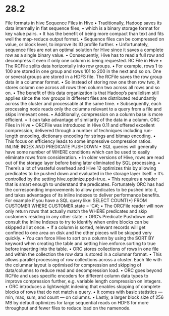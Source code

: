# 28.2
File formats in hive
Sequence Files in Hive
• Traditionally, Hadoop saves its data internally in flat sequence files,
• which is a binary storage format for key value pairs.
• It has the benefit of being more compact than text and fits well the map-reduce output format.
• Sequence files can be compressed on value, or block level, to improve its IO profile further.
• Unfortunately, sequence files are not an optimal solution for Hive since it saves a complete row as a single binary value.
• Consequently, Hive has to read a full row and decompress it even if only one column is being requested.
RC File in Hive
• The RCFile splits data horizontally into row groups.
• For example, rows 1 to 100 are stored in one group and rows 101 to 200 in the next and so on. One or several groups are stored in a HDFS file. The RCFile saves the row group data in a columnar format.
• So instead of storing row one then row two, it stores column one across all rows then column two across all rows and so on.
• The benefit of this data organization is that Hadoop’s parallelism still applies since the row groups in different files are distributed redundantly across the cluster and processable at the same time.
• Subsequently, each processing node reads only the columns relevant to a query from a file and skips irrelevant ones.
• Additionally, compression on a column base is more efficient.
• It can take advantage of similarity of the data in a column.
ORC Files in Hive
• ORCFile was introduced in Hive 0.11 and offered excellent compression, delivered through a number of techniques including run-length encoding, dictionary encoding for strings and bitmap encoding.
• This focus on efficiency leads to some impressive compression ratios.
INLINE INDEX AND PREDICATE PUSHDOWN
• SQL queries will generally have some number of WHERE conditions which can be used to easily eliminate rows from consideration.
• In older versions of Hive, rows are read out of the storage layer before being later eliminated by SQL processing.
• There’s a lot of wasteful overhead and Hive 12 optimizes this by allowing predicates to be pushed down and evaluated in the storage layer itself.
• It’s controlled by the setting hive.optimize.ppd=true.
• This requires a reader that is smart enough to understand the predicates. Fortunately ORC has had the corresponding improvements to allow predicates to be pushed into it, and takes advantages of its inline indexes to deliver performance benefits.
For example if you have a SQL query like:
SELECT COUNT(*) FROM CUSTOMER WHERE CUSTOMER.state = ‘CA’;
• The ORCFile reader will now only return rows that actually match the WHERE predicates and skip customers residing in any other state.
• ORC’s Predicate Pushdown will consult the Inline Indexes to try to identify when entire blocks can be skipped all at once.
• If a column is sorted, relevant records will get confined to one area on disk and the other pieces will be skipped very quickly.
• You can force Hive to sort on a column by using the SORT BY keyword when creating the table and setting hive.enforce.sorting to true before inserting into the table.
• ORC stores collections of rows in one file and within the collection the row data is stored in a columnar format.
• This allows parallel processing of row collections across a cluster. Each file with the columnar layout is optimised for compression and skipping of data/columns to reduce read and decompression load.
• ORC goes beyond RCFile and uses specific encoders for different column data types to improve compression further, e.g. variable length compression on integers.
• ORC introduces a lightweight indexing that enables skipping of complete blocks of rows that do not match a query.
• It comes with basic statistics — min, max, sum, and count — on columns.
• Lastly, a larger block size of 256 MB by default optimizes for large sequential reads on HDFS for more throughput and fewer files to reduce load on the namenode.
